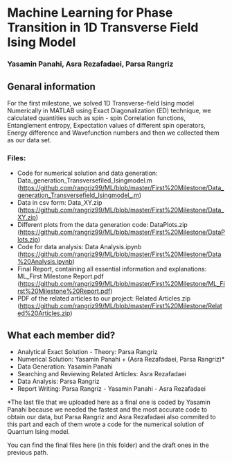 # Machine Learning for Phase Transition in 1D Transverse Field Ising Model

### Yasamin Panahi, Asra Rezafadaei, Parsa Rangriz

## Genaral information
For the first milestone, we solved 1D Transverse-field Ising model Numerically in MATLAB using Exact Diagonalization (ED) technique, we calculated quantities such as spin - spin Correlation functions, Entanglement entropy, Expectation values of different spin operators, Energy difference and Wavefunction numbers and then we collected them as our data set.

### Files:
 - Code for numerical solution and data generation: Data_generation_Transversefiled_Isingmodel.m  (https://github.com/rangriz99/ML/blob/master/First%20Milestone/Data_generation_Transversefield_Isingmodel_.m)
 - Data in csv form: Data_XY.zip (https://github.com/rangriz99/ML/blob/master/First%20Milestone/Data_XY.zip)
 - Different plots from the data generation code: DataPlots.zip (https://github.com/rangriz99/ML/blob/master/First%20Milestone/DataPlots.zip)
 - Code for data analysis: Data Analysis.ipynb (https://github.com/rangriz99/ML/blob/master/First%20Milestone/Data%20Analysis.ipynb)
 - Final Report, containing all essential information and explanations: ML_First Milestone Report.pdf (https://github.com/rangriz99/ML/blob/master/First%20Milestone/ML_First%20Milestone%20Report.pdf)
 - PDF of the related articles to our project: Related Articles.zip (https://github.com/rangriz99/ML/blob/master/First%20Milestone/Related%20Articles.zip)

## What each member did?

- Analytical Exact Solution - Theory: Parsa Rangriz
- Numerical Solution: Yasamin Panahi + (Asra Rezafadaei, Parsa Rangriz)*
- Data Generation: Yasamin Panahi
- Searching and Reviewing Related Articles: Asra Rezafadaei
- Data Analysis: Parsa Rangriz
- Report Writing: Parsa Rangriz - Yasamin Panahi - Asra Rezafadaei

*The last file that we uploaded here as a final one is coded by Yasamin Panahi because we needed the fastest and the most accurate code to obtain our data, but Parsa Rangriz and Asra Rezafadaei also commited to this part and each of them wrote a code for the numerical solution of Quantum Ising model.

You can find the final files here (in this folder) and the draft ones in the previous path.
